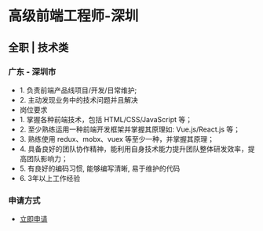 
# 高级前端工程师-深圳
## 全职  |  技术类
### 广东 - 深圳市

- 1.&nbsp;负责前端产品线项目/开发/日常维护;
- 2.&nbsp;主动发现业务中的技术问题并且解决
- 岗位要求
- 1.&nbsp;掌握各种前端技术，包括&nbsp;HTML/CSS/JavaScript&nbsp;等；
- 2.&nbsp;至少熟练运用一种前端开发框架并掌握其原理如:&nbsp;Vue.js/React.js&nbsp;等；
- 3.&nbsp;熟练使用&nbsp;redux、mobx、vuex&nbsp;等至少一种，并掌握其原理；
- 4.&nbsp;具备良好的团队协作精神，能利用自身技术能力提升团队整体研发效率，提高团队影响力；
- 5.&nbsp;有良好的编码习惯,&nbsp;能够编写清晰,&nbsp;易于维护的代码
- 6.&nbsp;3年以上工作经验
### 申请方式
- <a href="mailto:hr@tuya.com" title=yourName-高级前端工程师-深圳>立即申请</a>